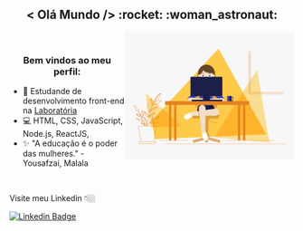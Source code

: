 <h2 align="center">< Olá Mundo /> :rocket: :woman_astronaut: </h2> 

<img align="right" src="Img/gif-readme.gif" width="300"/>
  
</br>

<h3 align="center"> Bem vindos ao meu perfil: </h3>

- 🚀 Estudande de desenvolvimento front-end na [Laboratória](https://www.laboratoria.la/br)
- 💻 HTML, CSS, JavaScript, Node.js, ReactJS,
- ✨ "A educação é o poder das mulheres." - Yousafzai, Malala

</br>

Visite meu Linkedin 👇🏼
</br>

[![Linkedin Badge](https://img.shields.io/badge/-LinkedIn-blue?style=flat-square&logo=Linkedin&logoColor=white&link=https://www.linkedin.com/in/julianaalmeidadesouza/)](https://www.linkedin.com/in/julianaalmeidadesouza/) 

<!--
**julianaads/julianaads** is a ✨ _special_ ✨ repository because its `README.md` (this file) appears on your GitHub profile.

